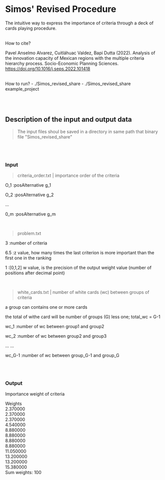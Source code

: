# Simos' Revised Procedure
The intuitive way to express the importance of criteria through a deck of cards playing procedure.

<br>
How to cite?

Pavel Anselmo Alvarez, Cuitláhuac Valdez, Bapi Dutta (2022). Analysis of the innovation capacity of Mexican regions with the multiple criteria hierarchy process. Socio-Economic Planning Sciences. https://doi.org/10.1016/j.seps.2022.101418

<br>
How to run?
- ./Simos_revised_share <directory_with_input_files>
- ./Simos_revised_share example_project

<br><br>
## Description of the input and output data

> The input files shoul be saved in a directory in same path that binary file "Simos_revised_share"

<br><br>
### Input 


> criteria_order.txt  | importance order of the criteria

O_1	:posAlternative g_1

O_2	:posAlternative g_2

...	

0_m	:posAlternative g_m


<br>

> problem.txt

3	:number of criteria

6.5	:z value, how many times the last criterion is more important than the first one in the ranking

1	:[0,1,2] w value, is the precision of the output weight value (number of positions after decimal point)

<br>

> white_cards.txt | number of white cards (wc) between groups of criteria

a group can contains one or more cards

the total of withe card will be number of groups (G) less one; total_wc = G-1

wc_1	:number of wc between group1 and group2

wc_2	:number of wc between group2 and group3

...	...

wc_G-1	:number of wc between group_G-1 and group_G

<br><br>

### Output 
Importance weight of criteria

Weights <br>
2.370000 <br>
2.370000 <br>
2.370000 <br>
4.540000 <br>
8.880000 <br>
8.880000 <br>
8.880000 <br>
8.880000 <br>
11.050000 <br>
13.200000 <br>
13.200000 <br>
15.380000 <br>
Sum weights: 100

